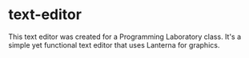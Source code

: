 # text-editor

This text editor was created for a Programming Laboratory class. It's a simple yet functional text editor that uses Lanterna for graphics.
